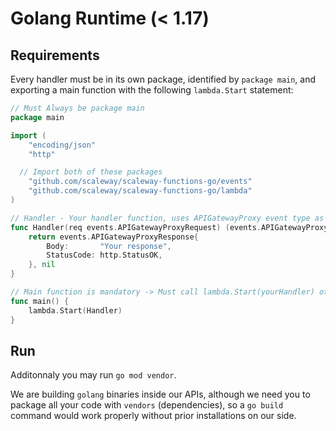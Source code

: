 # Golang Runtime (< 1.17)

## Requirements

Every handler must be in its own package, identified by `package main`, and exporting a main function with the following `lambda.Start` statement:

```go
// Must Always be package main
package main

import (
	"encoding/json"
	"http"

  // Import both of these packages
	"github.com/scaleway/scaleway-functions-go/events"
	"github.com/scaleway/scaleway-functions-go/lambda"
)

// Handler - Your handler function, uses APIGatewayProxy event type as your function will always get HTTP formatted events, even for CRON
func Handler(req events.APIGatewayProxyRequest) (events.APIGatewayProxyResponse, error) {
	return events.APIGatewayProxyResponse{
		Body:       "Your response",
		StatusCode: http.StatusOK,
	}, nil
}

// Main function is mandatory -> Must call lambda.Start(yourHandler) otherwhise your handler will not be called properly.
func main() {
	lambda.Start(Handler)
}
```

## Run

Additonnaly you may run `go mod vendor`.

We are building `golang` binaries inside our APIs, although we need you to package all your code with `vendors` (dependencies), so a `go build` command would work properly without prior installations on our side.
